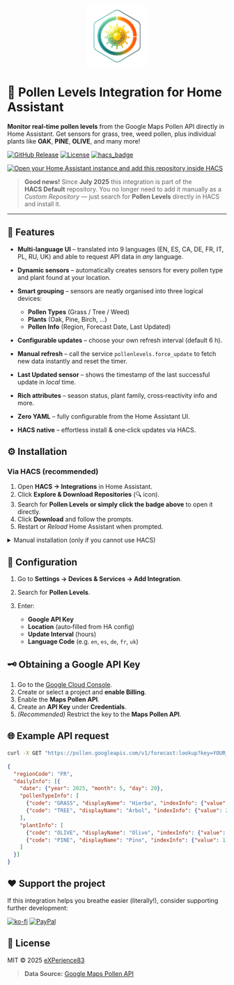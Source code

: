 <p align="center">
  <img src="https://raw.githubusercontent.com/home-assistant/brands/master/custom_integrations/pollenlevels/icon.png" alt="Pollen Levels logo" width="140"/>
</p>

# 🌼 Pollen Levels Integration for Home Assistant

**Monitor real‑time pollen levels** from the Google Maps Pollen API directly in Home Assistant.
Get sensors for grass, tree, weed pollen, plus individual plants like **OAK**, **PINE**, **OLIVE**, and many more!

[![GitHub Release][release-shield]][release-url]
[![License][license-shield]](LICENSE)
[![hacs\_badge][hacs-shield]][hacs-url]

[![Open your Home Assistant instance and add this repository inside HACS](https://my.home-assistant.io/badges/hacs_repository.svg)](https://my.home-assistant.io/redirect/hacs_repository/?owner=eXPerience83&repository=pollenlevels&category=integration)

[release-shield]: https://img.shields.io/github/release/eXPerience83/pollenlevels.svg?style=flat
[release-url]: https://github.com/eXPerience83/pollenlevels/releases
[license-shield]: https://img.shields.io/github/license/eXPerience83/pollenlevels.svg?style=flat
[hacs-shield]: https://img.shields.io/badge/HACS-Default-blue.svg?style=flat
[hacs-url]: https://github.com/hacs/integration
[downloads-shield]: https://img.shields.io/github/downloads/eXPerience83/pollenlevels/total.svg?style=flat
[downloads-latest-shield]: https://img.shields.io/github/downloads/eXPerience83/pollenlevels/latest/total.svg?style=flat

> **Good news!** Since **July 2025** this integration is part of the **HACS Default** repository. You no longer need to add it manually as a *Custom Repository* — just search for **Pollen Levels** directly in HACS and install it.

---

## 🌟 Features

* **Multi‑language UI** – translated into 9 languages (EN, ES, CA, DE, FR, IT, PL, RU, UK) and able to request API data in *any* language.
* **Dynamic sensors** – automatically creates sensors for every pollen type and plant found at your location.
* **Smart grouping** – sensors are neatly organised into three logical devices:

  * **Pollen Types** (Grass / Tree / Weed)
  * **Plants** (Oak, Pine, Birch, …)
  * **Pollen Info** (Region, Forecast Date, Last Updated)
* **Configurable updates** – choose your own refresh interval (default 6 h).
* **Manual refresh** – call the service `pollenlevels.force_update` to fetch new data instantly and reset the timer.
* **Last Updated sensor** – shows the timestamp of the last successful update in *local* time.
* **Rich attributes** – season status, plant family, cross‑reactivity info and more.
* **Zero YAML** – fully configurable from the Home Assistant UI.
* **HACS native** – effortless install & one‑click updates via HACS.

## ⚙️ Installation

### Via HACS (recommended)

1. Open **HACS → Integrations** in Home Assistant.
2. Click **Explore & Download Repositories** (🔍 icon).
3. Search for **Pollen Levels** **or simply click the badge above** to open it directly.
4. Click **Download** and follow the prompts.
5. Restart or *Reload* Home Assistant when prompted.

<details>
<summary>Manual installation (only if you cannot use HACS)</summary>

1. Download the latest release from the [releases page][release-url].
2. Copy the `custom_components/pollenlevels` folder into your Home Assistant `custom_components` directory.
3. Restart Home Assistant.

</details>

## 🔑 Configuration

1. Go to **Settings → Devices & Services → Add Integration**.
2. Search for **Pollen Levels**.
3. Enter:

   * **Google API Key**
   * **Location** (auto‑filled from HA config)
   * **Update Interval** (hours)
   * **Language Code** (e.g. `en`, `es`, `de`, `fr`, `uk`)

## 🗝️ Obtaining a Google API Key

1. Go to the [Google Cloud Console](https://console.cloud.google.com/).
2. Create or select a project and **enable Billing**.
3. Enable the **Maps Pollen API**.
4. Create an **API Key** under **Credentials**.
5. *(Recommended)* Restrict the key to the **Maps Pollen API**.

## 🌐 Example API request

```bash
curl -X GET "https://pollen.googleapis.com/v1/forecast:lookup?key=YOUR_KEY&location.latitude=48.8566&location.longitude=2.3522&days=1&languageCode=es"
```

```json
{
  "regionCode": "FR",
  "dailyInfo": [{
    "date": {"year": 2025, "month": 5, "day": 20},
    "pollenTypeInfo": [
      {"code": "GRASS", "displayName": "Hierba", "indexInfo": {"value": 3, "category": "Moderate"}},
      {"code": "TREE", "displayName": "Árbol", "indexInfo": {"value": 2, "category": "Low"}}
    ],
    "plantInfo": [
      {"code": "OLIVE", "displayName": "Olivo", "indexInfo": {"value": 2, "category": "Low"}},
      {"code": "PINE", "displayName": "Pino", "indexInfo": {"value": 1, "category": "Very Low"}}
    ]
  }]
}
```

## ❤️ Support the project

If this integration helps you breathe easier (literally!), consider supporting further development:

[![ko-fi](https://ko-fi.com/img/githubbutton_sm.svg)](https://ko-fi.com/experience83)  [![PayPal](https://img.shields.io/badge/PayPal-Donate-blue?logo=paypal\&style=flat)](https://paypal.me/eXPerience83)

## 📜 License

MIT © 2025 [eXPerience83](LICENSE)

> **Data Source:** [Google Maps Pollen API](https://developers.google.com/maps/documentation/pollen)
